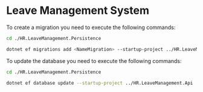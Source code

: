 # Leave Management System

To create a migration you need to execute the following commands:

```bash
cd ./HR.LeaveManagement.Persistence 
```

```bash
dotnet ef migrations add <NameMigration> --startup-project ../HR.LeaveManagement.Api
```

To update the database you need to execute the following commands:

```bash
cd ./HR.LeaveManagement.Persistence 
```

```bash
dotnet ef database update --startup-project ../HR.LeaveManagement.Api
```